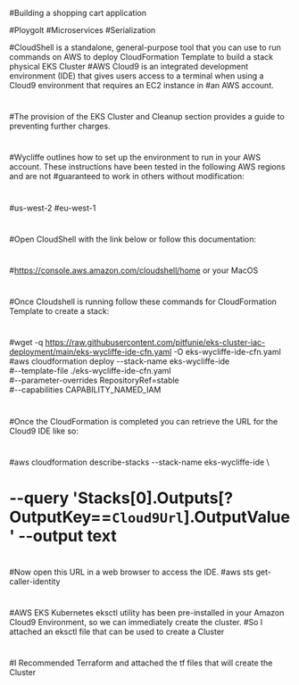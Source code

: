#Building a shopping cart application

#Ploygolt
#Microservices
#Serialization


#CloudShell is a standalone, general-purpose tool that you can use to run commands on AWS to deploy CloudFormation Template to build a stack physical EKS Cluster
#AWS Cloud9 is an integrated development environment (IDE) that gives users access to a terminal when using a Cloud9 environment that requires an EC2 instance in #an AWS account. 
#
#
#The provision of the EKS Cluster and Cleanup section provides a guide to preventing further charges.
#
#Wycliffe outlines how to set up the environment to run in your AWS account. These instructions have been tested in the following AWS regions and are not #guaranteed to work in others without modification:
#
#us-west-2
#eu-west-1
#
#Open CloudShell with the link below or follow this documentation:
#
#https://console.aws.amazon.com/cloudshell/home or your MacOS
#
#
#Once Cloudshell is running follow these commands for CloudFormation Template to create a stack:
#
#wget -q https://raw.githubusercontent.com/pitfunie/eks-cluster-iac-deployment/main/eks-wycliffe-ide-cfn.yaml -O eks-wycliffe-ide-cfn.yaml
#aws cloudformation deploy --stack-name eks-wycliffe-ide \
#--template-file ./eks-wycliffe-ide-cfn.yaml \
#--parameter-overrides RepositoryRef=stable \
#--capabilities CAPABILITY_NAMED_IAM
#
#Once the CloudFormation is completed you can retrieve the URL for the Cloud9 IDE like so:
#
#aws cloudformation describe-stacks --stack-name eks-wycliffe-ide \
#    --query 'Stacks[0].Outputs[?OutputKey==`Cloud9Url`].OutputValue' --output text
#
#Now open this URL in a web browser to access the IDE.
#aws sts get-caller-identity
#
#AWS EKS Kubernetes eksctl utility has been pre-installed in your Amazon Cloud9 Environment, so we can immediately create the cluster. 
#So I attached an eksctl file that can be used to create a Cluster
#
#
#I Recommended Terraform and attached the tf files that will create the Cluster



